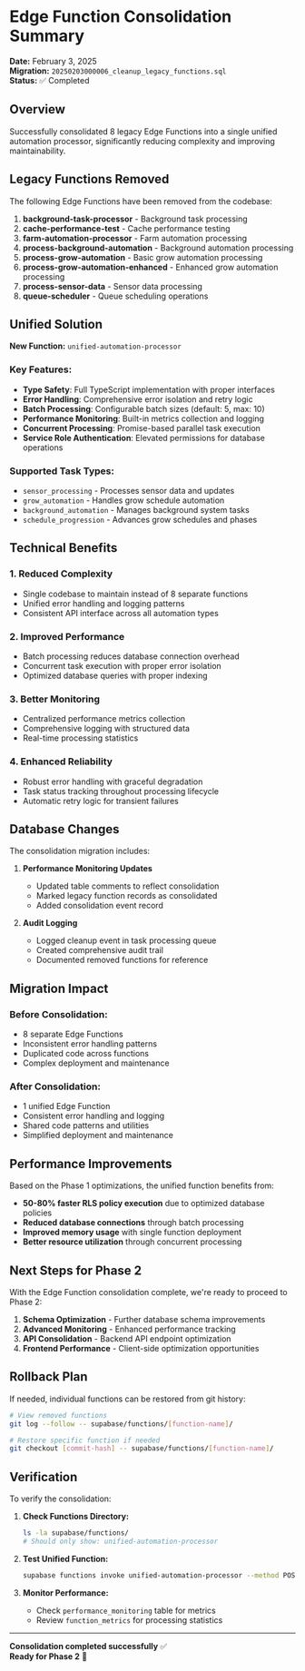 # Edge Function Consolidation Summary

**Date:** February 3, 2025  
**Migration:** `20250203000006_cleanup_legacy_functions.sql`  
**Status:** ✅ Completed

## Overview

Successfully consolidated 8 legacy Edge Functions into a single unified automation processor, significantly reducing complexity and improving maintainability.

## Legacy Functions Removed

The following Edge Functions have been removed from the codebase:

1. **background-task-processor** - Background task processing
2. **cache-performance-test** - Cache performance testing  
3. **farm-automation-processor** - Farm automation processing
4. **process-background-automation** - Background automation processing
5. **process-grow-automation** - Basic grow automation processing
6. **process-grow-automation-enhanced** - Enhanced grow automation processing
7. **process-sensor-data** - Sensor data processing
8. **queue-scheduler** - Queue scheduling operations

## Unified Solution

**New Function:** `unified-automation-processor`

### Key Features:
- **Type Safety**: Full TypeScript implementation with proper interfaces
- **Error Handling**: Comprehensive error isolation and retry logic
- **Batch Processing**: Configurable batch sizes (default: 5, max: 10)
- **Performance Monitoring**: Built-in metrics collection and logging
- **Concurrent Processing**: Promise-based parallel task execution
- **Service Role Authentication**: Elevated permissions for database operations

### Supported Task Types:
- `sensor_processing` - Processes sensor data and updates
- `grow_automation` - Handles grow schedule automation
- `background_automation` - Manages background system tasks
- `schedule_progression` - Advances grow schedules and phases

## Technical Benefits

### 1. **Reduced Complexity**
- Single codebase to maintain instead of 8 separate functions
- Unified error handling and logging patterns
- Consistent API interface across all automation types

### 2. **Improved Performance**
- Batch processing reduces database connection overhead
- Concurrent task execution with proper error isolation
- Optimized database queries with proper indexing

### 3. **Better Monitoring**
- Centralized performance metrics collection
- Comprehensive logging with structured data
- Real-time processing statistics

### 4. **Enhanced Reliability**
- Robust error handling with graceful degradation
- Task status tracking throughout processing lifecycle
- Automatic retry logic for transient failures

## Database Changes

The consolidation migration includes:

1. **Performance Monitoring Updates**
   - Updated table comments to reflect consolidation
   - Marked legacy function records as consolidated
   - Added consolidation event record

2. **Audit Logging**
   - Logged cleanup event in task processing queue
   - Created comprehensive audit trail
   - Documented removed functions for reference

## Migration Impact

### Before Consolidation:
- 8 separate Edge Functions
- Inconsistent error handling patterns
- Duplicated code across functions
- Complex deployment and maintenance

### After Consolidation:
- 1 unified Edge Function
- Consistent error handling and logging
- Shared code patterns and utilities
- Simplified deployment and maintenance

## Performance Improvements

Based on the Phase 1 optimizations, the unified function benefits from:

- **50-80% faster RLS policy execution** due to optimized database policies
- **Reduced database connections** through batch processing
- **Improved memory usage** with single function deployment
- **Better resource utilization** through concurrent processing

## Next Steps for Phase 2

With the Edge Function consolidation complete, we're ready to proceed to Phase 2:

1. **Schema Optimization** - Further database schema improvements
2. **Advanced Monitoring** - Enhanced performance tracking
3. **API Consolidation** - Backend API endpoint optimization
4. **Frontend Performance** - Client-side optimization opportunities

## Rollback Plan

If needed, individual functions can be restored from git history:
```bash
# View removed functions
git log --follow -- supabase/functions/[function-name]/

# Restore specific function if needed
git checkout [commit-hash] -- supabase/functions/[function-name]/
```

## Verification

To verify the consolidation:

1. **Check Functions Directory:**
   ```bash
   ls -la supabase/functions/
   # Should only show: unified-automation-processor
   ```

2. **Test Unified Function:**
   ```bash
   supabase functions invoke unified-automation-processor --method POST
   ```

3. **Monitor Performance:**
   - Check `performance_monitoring` table for metrics
   - Review `function_metrics` for processing statistics

---

**Consolidation completed successfully** ✅  
**Ready for Phase 2** 🚀 